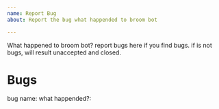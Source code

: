 ```yaml
---
name: Report Bug
about: Report the bug what happended to broom bot

---
```


What happened to broom bot? report bugs here if you find bugs.
if is not bugs, will result unaccepted and closed.

# Bugs
bug name:
what happended?:
